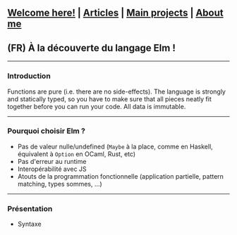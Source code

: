 ## [Welcome here!](https://vpenando.github.io) | [Articles](https://vpenando.github.io/articles.html) | [Main projects](https://vpenando.github.io/projects.html) | [About me](https://vpenando.github.io/about.html)

## (FR) À la découverte du langage Elm !

---

### Introduction


Functions are pure (i.e. there are no side-effects). The language is strongly and statically typed, so you have to make sure that all pieces neatly fit together before you can run your code. All data is immutable.


---

### Pourquoi choisir Elm ?

- Pas de valeur nulle/undefined (`Maybe` à la place, comme en Haskell, équivalent à `Option` en OCaml, Rust, etc)
- Pas d'erreur au runtime
- Interopérabilité avec JS
- Atouts de la programmation fonctionnelle (application partielle, pattern matching, types sommes, ...)

---

### Présentation

- Syntaxe
